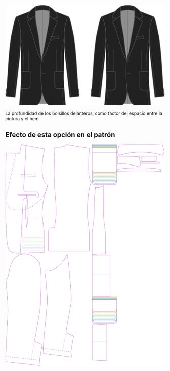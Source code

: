 
![Profundidad de bolsillo frontal](frontpocketdepth.svg)

La profundidad de los bolsillos delanteros, como factor del espacio entre la cintura y el hem.


## Efecto de esta opción en el patrón
![Esta imagen muestra el efecto de esta opción superponiendo varias variantes que tienen un valor diferente para esta opción](jaeger_frontpocketdepth_sample.svg "Efecto de esta opción en el patrón")